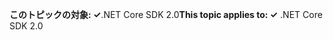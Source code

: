 <span data-ttu-id="44938-101">**このトピックの対象: ✓**.NET Core SDK 2.0</span><span class="sxs-lookup"><span data-stu-id="44938-101">**This topic applies to: ✓** .NET Core SDK 2.0</span></span>
